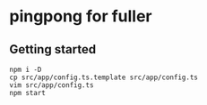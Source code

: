 # pingpong for fuller

## Getting started

```
npm i -D
cp src/app/config.ts.template src/app/config.ts
vim src/app/config.ts
npm start
```
